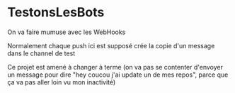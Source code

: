 # TestonsLesBots
On va faire mumuse avec les WebHooks

Normalement chaque push ici est supposé crée la copie d'un message dans le channel de test

Ce projet est amené à changer à terme (on va pas se contenter d'envoyer un message pour dire "hey coucou j'ai update un de mes repos", parce que ça va pas aller loin vu mon inactivité)
